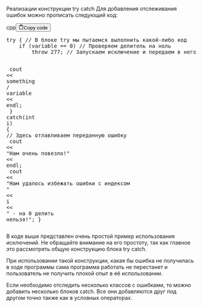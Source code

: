 <p>Реализации конструкции try catch
Для добавления отслеживания ошибок можно прописать следующий код:</p>
<div class="code-element"><div class="lang-line"><text>cpp</text><button class="copy-button" id="code360b" onclick="copyCode(code360, code360b)"><svg stroke="currentColor" fill="none" stroke-width="2" viewBox="0 0 24 24" stroke-linecap="round" stroke-linejoin="round" class="h-4 w-4" height="1em" width="1em" xmlns="http://www.w3.org/2000/svg"><path d="M16 4h2a2 2 0 0 1 2 2v14a2 2 0 0 1-2 2H6a2 2 0 0 1-2-2V6a2 2 0 0 1 2-2h2"></path><rect x="8" y="2" width="8" height="4" rx="1" ry="1"></rect></svg><text>Copy code</text></button></div><div class="code" id="code360"><div class="highlight"><pre><span></span><span class="k">try</span><span class="w"> </span><span class="p">{</span><span class="w"> </span><span class="c1">// В блоке try мы пытаемся выполнить какой-либо код</span>
<span class="w">    </span><span class="k">if</span><span class="w"> </span><span class="p">(</span><span class="n">variable</span><span class="w"> </span><span class="o">==</span><span class="w"> </span><span class="mi">0</span><span class="p">)</span><span class="w"> </span><span class="c1">// Проверяем делитель на ноль</span>
<span class="w">        </span><span class="k">throw</span><span class="w"> </span><span class="mi">277</span><span class="p">;</span><span class="w"> </span><span class="c1">// Запускаем исключение и передаем в него параметр</span>

<span class="w">    </span><span class="n">cout</span><span class="w"> </span><span class="o">&lt;&lt;</span><span class="w"> </span><span class="n">something</span><span class="w"> </span><span class="o">/</span><span class="w"> </span><span class="n">variable</span><span class="w"> </span><span class="o">&lt;&lt;</span><span class="w"> </span><span class="n">endl</span><span class="p">;</span><span class="w"> </span>
<span class="p">}</span><span class="w"> </span><span class="k">catch</span><span class="p">(</span><span class="kt">int</span><span class="w"> </span><span class="n">i</span><span class="p">)</span><span class="w"> </span><span class="p">{</span><span class="w"> </span><span class="c1">// Здесь отлавливаем переданную ошибку</span>
<span class="w">    </span><span class="n">cout</span><span class="w"> </span><span class="o">&lt;&lt;</span><span class="w"> </span><span class="s">&quot;Нам очень повезло!&quot;</span><span class="w"> </span><span class="o">&lt;&lt;</span><span class="w"> </span><span class="n">endl</span><span class="p">;</span>
<span class="w">    </span><span class="n">cout</span><span class="w"> </span><span class="o">&lt;&lt;</span><span class="w"> </span><span class="s">&quot;Нам удалось избежать ошибки с индексом &quot;</span><span class="w"> </span><span class="o">&lt;&lt;</span><span class="w"> </span><span class="n">i</span><span class="w"> </span><span class="o">&lt;&lt;</span><span class="w"> </span><span class="s">&quot; - на 0 делить нельзя!&quot;</span><span class="p">;</span>
<span class="p">}</span>
</pre></div></div></div>

<p>В коде выше представлен очень простой пример использования исключений. 
Не обращайте внимание на его простоту, так как главное это рассмотреть общую конструкцию блока try catch.</p>
<p>При использовании такой конструкции, какая бы ошибка не получилась в ходе программы 
сама программа работать не перестанет и пользователь не получить плохой опыт в её использовании.</p>
<p>Если необходимо отследить несколько классов с ошибками, то можно добавить несколько 
блоков catch. Все они добавляются друг под другом точно также как в условных операторах.</p>